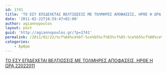 ```yaml
---
id: 1741
title: 'ΤΟ ΕΣΥ ΕΠΙΔΕΧΕΤΑΙ ΒΕΛΤΙΩΣΕΙΣ ΜΕ ΤΟΛΜΗΡΕΣ ΑΠΟΦΑΣΕΙΣ, ΗΡΘΕ Η ΩΡΑ 22-2-2011'
date: '2011-02-22T18:59:47+02:00'
author: agiannopoulos
layout: post
guid: 'http://agiannopoulos.gr/?p=1741'
permalink: /2011/02/22/%cf%84%ce%bf-%ce%b5%cf%83%cf%85-%ce%b5%cf%80%ce%b9%ce%b4%ce%b5%cf%87%ce%b5%cf%84%ce%b1%ce%b9-%ce%b2%ce%b5%ce%bb%cf%84%ce%b9%cf%89%cf%83%ce%b5%ce%b9%cf%83-%ce%bc%ce%b5-%cf%84%ce%bf%ce%bb%ce%bc%ce%b7-2/
categories:
    - Άρθρα
---
```


[ΤΟ ΕΣΥ ΕΠΙΔΕΧΕΤΑΙ ΒΕΛΤΙΩΣΕΙΣ ΜΕ ΤΟΛΜΗΡΕΣ ΑΠΟΦΑΣΕΙΣ, ΗΡΘΕ Η ΩΡΑ 22022011](http://localhost:8000/wp-content/uploads/2012/04/cf84cebf-ceb5cf83cf85-ceb5cf80ceb9ceb4ceb5cf87ceb5cf84ceb1ceb9-ceb2ceb5cebbcf84ceb9cf89cf83ceb5ceb9cf83-cebcceb5-cf84cebfcebbcebcceb7.doc)
